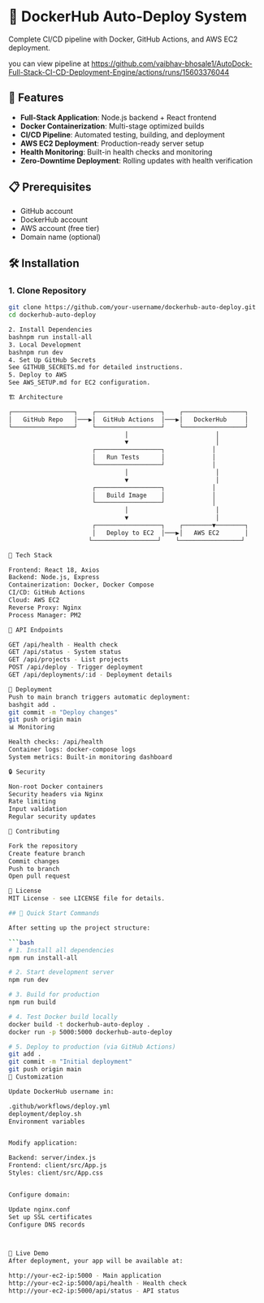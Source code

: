# 🐳 DockerHub Auto-Deploy System

Complete CI/CD pipeline with Docker, GitHub Actions, and AWS EC2 deployment.

you can view  pipeline at https://github.com/vaibhav-bhosale1/AutoDock-Full-Stack-CI-CD-Deployment-Engine/actions/runs/15603376044

## 🚀 Features

- **Full-Stack Application**: Node.js backend + React frontend
- **Docker Containerization**: Multi-stage optimized builds
- **CI/CD Pipeline**: Automated testing, building, and deployment
- **AWS EC2 Deployment**: Production-ready server setup
- **Health Monitoring**: Built-in health checks and monitoring
- **Zero-Downtime Deployment**: Rolling updates with health verification

## 📋 Prerequisites

- GitHub account
- DockerHub account
- AWS account (free tier)
- Domain name (optional)

## 🛠️ Installation

### 1. Clone Repository
```bash
git clone https://github.com/your-username/dockerhub-auto-deploy.git
cd dockerhub-auto-deploy

2. Install Dependencies
bashnpm run install-all
3. Local Development
bashnpm run dev
4. Set Up GitHub Secrets
See GITHUB_SECRETS.md for detailed instructions.
5. Deploy to AWS
See AWS_SETUP.md for EC2 configuration.

🏗️ Architecture

┌─────────────────┐    ┌──────────────────┐    ┌─────────────────┐
│   GitHub Repo   │───▶│  GitHub Actions  │───▶│   DockerHub     │
└─────────────────┘    └──────────────────┘    └─────────────────┘
                                │                        │
                                ▼                        │
                       ┌──────────────────┐             │
                       │   Run Tests      │             │
                       └──────────────────┘             │
                                │                        │
                                ▼                        │
                       ┌──────────────────┐             │
                       │   Build Image    │             │
                       └──────────────────┘             │
                                │                        │
                                ▼                        │
                       ┌──────────────────┐    ┌────────▼────────┐
                       │   Deploy to EC2  │───▶│   AWS EC2       │
                      └──────────────────┘    └─────────────────┘

🔧 Tech Stack

Frontend: React 18, Axios
Backend: Node.js, Express
Containerization: Docker, Docker Compose
CI/CD: GitHub Actions
Cloud: AWS EC2
Reverse Proxy: Nginx
Process Manager: PM2

📝 API Endpoints

GET /api/health - Health check
GET /api/status - System status
GET /api/projects - List projects
POST /api/deploy - Trigger deployment
GET /api/deployments/:id - Deployment details

🚀 Deployment
Push to main branch triggers automatic deployment:
bashgit add .
git commit -m "Deploy changes"
git push origin main
📊 Monitoring

Health checks: /api/health
Container logs: docker-compose logs
System metrics: Built-in monitoring dashboard

🔒 Security

Non-root Docker containers
Security headers via Nginx
Rate limiting
Input validation
Regular security updates

🤝 Contributing

Fork the repository
Create feature branch
Commit changes
Push to branch
Open pull request

📄 License
MIT License - see LICENSE file for details.

## 🎯 Quick Start Commands

After setting up the project structure:

```bash
# 1. Install all dependencies
npm run install-all

# 2. Start development server
npm run dev

# 3. Build for production
npm run build

# 4. Test Docker build locally
docker build -t dockerhub-auto-deploy .
docker run -p 5000:5000 dockerhub-auto-deploy

# 5. Deploy to production (via GitHub Actions)
git add .
git commit -m "Initial deployment"
git push origin main
🔧 Customization

Update DockerHub username in:

.github/workflows/deploy.yml
deployment/deploy.sh
Environment variables


Modify application:

Backend: server/index.js
Frontend: client/src/App.js
Styles: client/src/App.css


Configure domain:

Update nginx.conf
Set up SSL certificates
Configure DNS records



📱 Live Demo
After deployment, your app will be available at:

http://your-ec2-ip:5000 - Main application
http://your-ec2-ip:5000/api/health - Health check
http://your-ec2-ip:5000/api/status - API status

